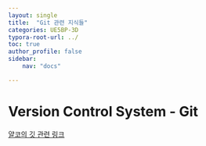 ```yaml
---
layout: single
title:  "Git 관련 지식들"
categories: UE5BP-3D
typora-root-url: ../
toc: true
author_profile: false
sidebar:
    nav: "docs"

---
```


# Version Control System - Git
[얄코의 깃 관련 링크](https://www.yalco.kr/lectures/git-github/)


